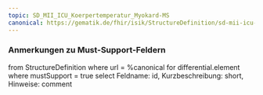 ```yaml
---
topic: SD_MII_ICU_Koerpertemperatur_Myokard-MS
canonical: https://gematik.de/fhir/isik/StructureDefinition/sd-mii-icu-koerpertemperatur-myokard
---
```


### Anmerkungen zu Must-Support-Feldern

<fql>
from
	StructureDefinition
where 
    url = %canonical
for differential.element
where mustSupport = true
select
	Feldname: id, Kurzbeschreibung: short, Hinweise: comment
</fql>

